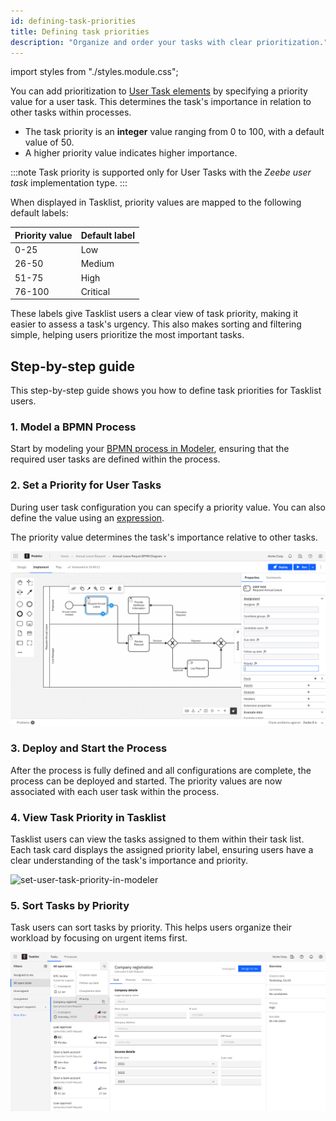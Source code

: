 ```yaml
---
id: defining-task-priorities
title: Defining task priorities
description: "Organize and order your tasks with clear prioritization."
---
```


import styles from "./styles.module.css";

You can add prioritization to [User Task elements](/components/modeler/bpmn/user-tasks/user-tasks.md) by specifying a priority value for a user task. This determines the task's importance in relation to other tasks within processes.

- The task priority is an **integer** value ranging from 0 to 100, with a default value of 50.
- A higher priority value indicates higher importance.

:::note
Task priority is supported only for User Tasks with the _Zeebe user task_ implementation type.
:::

When displayed in Tasklist, priority values are mapped to the following default labels:

| Priority value | Default label |
| :------------- | :------------ |
| 0-25           | Low           |
| 26-50          | Medium        |
| 51-75          | High          |
| 76-100         | Critical      |

These labels give Tasklist users a clear view of task priority, making it easier to assess a task's urgency. This also makes sorting and filtering simple, helping users prioritize the most important tasks.

## Step-by-step guide

This step-by-step guide shows you how to define task priorities for Tasklist users.

### 1. Model a BPMN Process

Start by modeling your [BPMN process in Modeler](/guides/automating-a-process-using-bpmn.md), ensuring that the required user tasks are defined within the process.

### 2. Set a Priority for User Tasks

During user task configuration you can specify a priority value. You can also define the value using an [expression](/components/concepts/expressions.md).

The priority value determines the task's importance relative to other tasks.

![set-user-task-priority-in-modeler](img/modeler-user-task-priority.jpg)

### 3. Deploy and Start the Process

After the process is fully defined and all configurations are complete, the process can be deployed and started. The priority values are now associated with each user task within the process.

### 4. View Task Priority in Tasklist

Tasklist users can view the tasks assigned to them within their task list. Each task card displays the assigned priority label, ensuring users have a clear understanding of the task's importance and priority.

![set-user-task-priority-in-modeler](img/tasklist–tasks-with-priority.jpg)

### 5. Sort Tasks by Priority

Task users can sort tasks by priority. This helps users organize their workload by focusing on urgent items first.

![set-user-task-priority-in-modeler](img/tasklist-tasks-with-priority-sorting.jpg)
